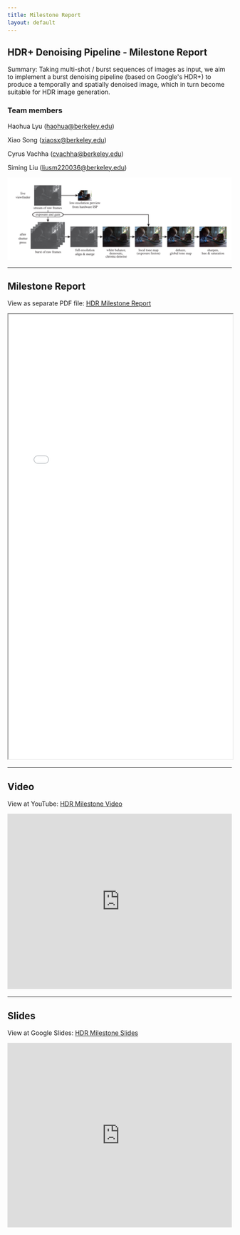 ```yaml
---
title: Milestone Report
layout: default
---
```


## HDR+ Denoising Pipeline - Milestone Report

Summary: Taking multi-shot / burst sequences of images as input, we aim to implement a burst denoising pipeline (based on Google's HDR+) to produce a temporally and spatially denoised image, which in turn become suitable for HDR image generation. 

### Team members
Haohua Lyu ([haohua@berkeley.edu](mailto:haohua@berkeley.edu))

Xiao Song ([xiaosx@berkeley.edu](mailto:xiaosx@berkeley.edu))

Cyrus Vachha ([cvachha@berkeley.edu](mailto:cvachha@berkeley.edu))

Siming Liu ([liusm220036@berkeley.edu](mailto:liusm220036@berkeley.edu))


<img src="img/pipeline.png">

---

## Milestone Report

View as separate PDF file: [HDR Milestone Report](CS_184_284A_Final_Project_Milestone_HDR.pdf)

<iframe src="CS_184_284A_Final_Project_Milestone_HDR.pdf" width="100%" height="1000"></iframe>

---

## Video

View at YouTube: [HDR Milestone Video](https://youtu.be/lYK3vGGD1II)

<iframe width="100%" height="394" src="https://www.youtube.com/embed/lYK3vGGD1II" title="YouTube video player" frameborder="0" allow="accelerometer; autoplay; clipboard-write; encrypted-media; gyroscope; picture-in-picture" allowfullscreen></iframe>

---

## Slides

View at Google Slides: [HDR Milestone Slides](https://docs.google.com/presentation/d/1qqvNpkDU73VUGD2vifNmQG8hGs0QnIM6pYYcJUwDR_I/edit?usp=sharing)

<iframe src="https://docs.google.com/presentation/d/e/2PACX-1vRkj5amj5lBx9vuv9oOPslXLTrcsgQuFT19T22RNyDCPmMfCswGqMacS4Y-zx-KFb7Hk08QWB_YhdZT/embed?start=false&loop=false&delayms=3000" frameborder="0" width="100%" height="415" allowfullscreen="true" mozallowfullscreen="true" webkitallowfullscreen="true"></iframe>